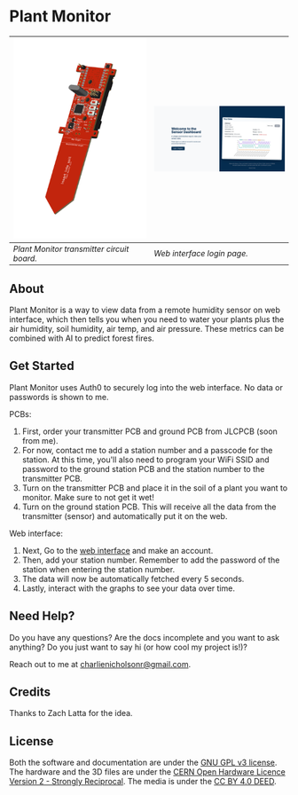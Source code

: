 # Plant Monitor

<img src="https://github.com/crnicholson/Plant-Monitor/blob/main/Media/pcb.png" alt="Glider" width="300"/> | <img src="https://github.com/crnicholson/Plant-Monitor/blob/main/Media/dashboard.png" alt="PCB" width="300"/>
-- | --
<i>Plant Monitor transmitter circuit board.</i> | <i>Web interface login page.</i>

## About

Plant Monitor is a way to view data from a remote humidity sensor on web interface, which then tells you when you need to water your plants plus the air humidity, soil humidity, air temp, and air pressure. These metrics can be combined with AI to predict forest fires. 

## Get Started

Plant Monitor uses Auth0 to securely log into the web interface. No data or passwords is shown to me. 

PCBs:
1. First, order your transmitter PCB and ground PCB from JLCPCB (soon from me).
2. For now, contact me to add a station number and a passcode for the station. At this time, you'll also need to program your WiFi SSID and password to the ground station PCB and the station number to the transmitter PCB.
3. Turn on the transmitter PCB and place it in the soil of a plant you want to monitor. Make sure to not get it wet!
4. Turn on the ground station PCB. This will receive all the data from the transmitter (sensor) and automatically put it on the web.

Web interface:
1. Next, Go to the [web interface](https://plant-monitor-web.vercel.app) and make an account. 
2. Then, add your station number. Remember to add the password of the station when entering the station number. 
3. The data will now be automatically fetched every 5 seconds. 
4. Lastly, interact with the graphs to see your data over time. 

## Need Help?

Do you have any questions? Are the docs incomplete and you want to ask anything? Do you just want to say hi (or how cool my project is!)?

Reach out to me at [charlienicholsonr@gmail.com](mailto:charlienicholsonr@gmail.com).

## Credits

Thanks to Zach Latta for the idea.

## License

Both the software and documentation are under the [GNU GPL v3 license](https://choosealicense.com/licenses/gpl-3.0/). The hardware and the 3D files are under the [CERN Open Hardware Licence Version 2 - Strongly Reciprocal](https://choosealicense.com/licenses/cern-ohl-s-2.0/). The media is under the [CC BY 4.0 DEED](https://creativecommons.org/licenses/by/4.0/).
